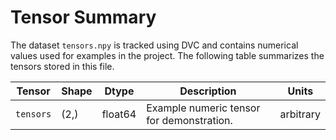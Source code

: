 # Tensor Summary

The dataset `tensors.npy` is tracked using DVC and contains numerical values used for examples in the project. The following table summarizes the tensors stored in this file.

| Tensor | Shape | Dtype | Description | Units |
|-------|-------|-------|-------------|-------|
| `tensors` | (2,) | float64 | Example numeric tensor for demonstration. | arbitrary |

